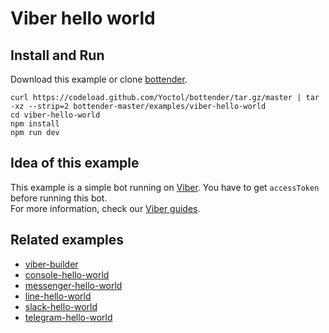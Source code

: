 # Viber hello world

## Install and Run

Download this example or clone [bottender](https://github.com/Yoctol/bottender).

```
curl https://codeload.github.com/Yoctol/bottender/tar.gz/master | tar -xz --strip=2 bottender-master/examples/viber-hello-world
cd viber-hello-world
npm install
npm run dev
```

## Idea of this example

This example is a simple bot running on [Viber](https://www.viber.com/).
You have to get `accessToken` before running this bot.\
For more information, check our [Viber guides](https://bottender.js.org/docs/Platforms-Viber).

## Related examples

* [viber-builder](../viber-builder)
* [console-hello-world](../console-hello-world)
* [messenger-hello-world](../messenger-hello-world)
* [line-hello-world](../line-hello-world)
* [slack-hello-world](../slack-hello-world)
* [telegram-hello-world](../telegram-hello-world)
